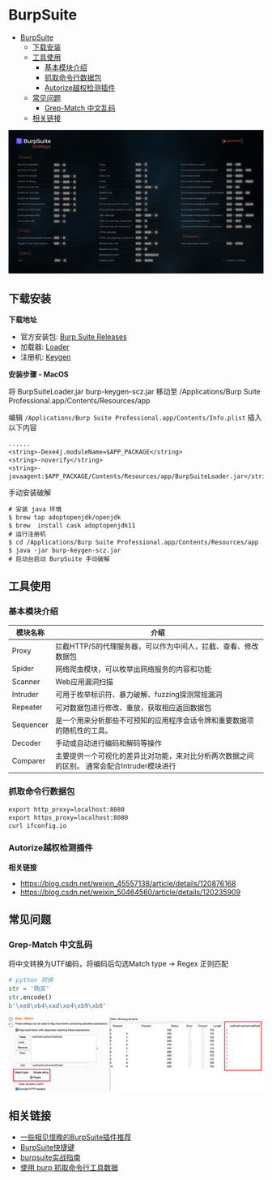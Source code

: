 # BurpSuite
- [BurpSuite](#burpsuite)
  - [下载安装](#下载安装)
  - [工具使用](#工具使用)
    - [基本模块介绍](#基本模块介绍)
    - [抓取命令行数据包](#抓取命令行数据包)
    - [Autorize越权检测插件](#autorize越权检测插件)
  - [常见问题](#常见问题)
    - [Grep-Match 中文乱码](#grep-match-中文乱码)
  - [相关链接](#相关链接)

![图 2](../../@attachment/images/安全工具/BurpSuite_1660992463972.png)  

## 下载安装

**下载地址**

- 官方安装包: [Burp Suite Releases](https://portswigger.net/burp/releases)  
- 加载器: [Loader](https://raw.githubusercontent.com/x-Ai/BurpSuite/main/BurpSuiteLoader.jar)  
- 注册机: [Keygen](https://raw.githubusercontent.com/x-Ai/BurpSuite/main/burp-keygen-scz.jar)

**安装步骤 - MacOS**

将 BurpSuiteLoader.jar burp-keygen-scz.jar 移动至 /Applications/Burp Suite Professional.app/Contents/Resources/app

编辑 `/Applications/Burp Suite Professional.app/Contents/Info.plist` 插入以下内容
```
......
<string>-Dexe4j.moduleName=$APP_PACKAGE</string>
<string>-noverify</string>  
<string>-javaagent:$APP_PACKAGE/Contents/Resources/app/BurpSuiteLoader.jar</string>
```
手动安装破解
```
# 安装 java 环境
$ brew tap adoptopenjdk/openjdk
$ brew  install cask adoptopenjdk11
# 运行注册机
$ cd /Applications/Burp Suite Professional.app/Contents/Resources/app
$ java -jar burp-keygen-scz.jar
# 启动台启动 BurpSuite 手动破解
```

## 工具使用
### 基本模块介绍
| 模块名称  | 介绍                                                                      |
| --------- | ------------------------------------------------------------------------- |
| Proxy     | 拦截HTTP/S的代理服务器，可以作为中间人，拦截、查看、修改数据包            |
| Spider    | 网络爬虫模块，可以枚举出网络服务的内容和功能                              |
| Scanner   | Web应用漏洞扫描                                                           |
| Intruder  | 可用于枚举标识符、暴力破解、fuzzing探测常规漏洞                           |
| Repeater  | 可对数据包进行修改、重放，获取相应返回数据包                              |
| Sequencer | 是一个用来分析那些不可预知的应用程序会话令牌和重要数据项的随机性的工具。 |
| Decoder   | 手动或自动进行编码和解码等操作                                            |
| Comparer  | 主要提供一个可视化的差异比对功能，来对比分析两次数据之间的区别。 通常会配合Intruder模块进行                                                                         |

### 抓取命令行数据包

```
export http_proxy=localhost:8080
export https_proxy=localhost:8080
curl ifconfig.io
```

### Autorize越权检测插件

**相关链接**

- https://blog.csdn.net/weixin_45557138/article/details/120876168
- https://blog.csdn.net/weixin_50464560/article/details/120235909

## 常见问题

### Grep-Match 中文乱码
将中文转换为UTF编码，将编码后勾选Match type -> Regex 正则匹配
```python
# python 转换
str = '购买'
str.encode()
b'\xe8\xb4\xad\xe4\xb9\xb0'
```
![图 2](../../images/84ebcefacaa477a8e4c05033f7412914b9408828abd52d29ce9b81643bfc938f.png)  


## 相关链接
- [一些相见恨晚的BurpSuite插件推荐](https://blog.csdn.net/weixin_37104668/article/details/104670704)
- [BurpSuite快捷键](https://zweilosec.gitbook.io/hackers-rest/web/burp-suite)
- [burpsuite实战指南](https://t0data.gitbooks.io/burpsuite/content/)
- [使用 burp 抓取命令行工具数据](https://cloud.tencent.com/developer/article/1812996)